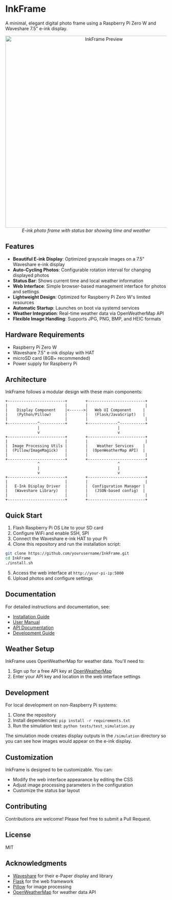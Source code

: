 # InkFrame

A minimal, elegant digital photo frame using a Raspberry Pi Zero W and Waveshare 7.5" e-ink display.

<p align="center">
  <img src="docs/images/preview.png" alt="InkFrame Preview" width="600"><br>
  <em>E-ink photo frame with status bar showing time and weather</em>
</p>

## Features

- **Beautiful E-ink Display**: Optimized grayscale images on a 7.5" Waveshare e-ink display
- **Auto-Cycling Photos**: Configurable rotation interval for changing displayed photos
- **Status Bar**: Shows current time and local weather information
- **Web Interface**: Simple browser-based management interface for photos and settings
- **Lightweight Design**: Optimized for Raspberry Pi Zero W's limited resources
- **Automatic Startup**: Launches on boot via systemd services
- **Weather Integration**: Real-time weather data via OpenWeatherMap API
- **Flexible Image Handling**: Supports JPG, PNG, BMP, and HEIC formats

## Hardware Requirements

- Raspberry Pi Zero W
- Waveshare 7.5" e-ink display with HAT
- microSD card (8GB+ recommended)
- Power supply for Raspberry Pi

## Architecture

InkFrame follows a modular design with these main components:

```
+-------------------------+        +-------------------------+
|                         |        |                         |
|    Display Component    |<------>|   Web UI Component     |
|    (Python/Pillow)      |        |   (Flask/JavaScript)   |
|                         |        |                         |
+-------------^-----------+        +-------------^-----------+
              |                                  |
              v                                  v
+-------------------------+        +-------------------------+
|                         |        |                         |
|  Image Processing Utils |        |    Weather Services    |
|  (Pillow/ImageMagick)   |        |  (OpenWeatherMap API)  |
|                         |        |                         |
+-------------------------+        +-------------------------+
              ^                                  ^
              |                                  |
              v                                  v
+-------------------------+        +-------------------------+
|                         |        |                         |
|   E-Ink Display Driver  |        |  Configuration Manager |
|   (Waveshare Library)   |        |   (JSON-based config)  |
|                         |        |                         |
+-------------------------+        +-------------------------+
```

## Quick Start

1. Flash Raspberry Pi OS Lite to your SD card
2. Configure WiFi and enable SSH, SPI
3. Connect the Waveshare e-ink HAT to your Pi
4. Clone this repository and run the installation script:

```bash
git clone https://github.com/yourusername/InkFrame.git
cd InkFrame
./install.sh
```

5. Access the web interface at `http://your-pi-ip:5000`
6. Upload photos and configure settings

## Documentation

For detailed instructions and documentation, see:

- [Installation Guide](docs/installation.md)
- [User Manual](docs/user_manual.md)
- [API Documentation](docs/api.md)
- [Development Guide](docs/development.md)

## Weather Setup

InkFrame uses OpenWeatherMap for weather data. You'll need to:

1. Sign up for a free API key at [OpenWeatherMap](https://openweathermap.org/api)
2. Enter your API key and location in the web interface settings

## Development

For local development on non-Raspberry Pi systems:

1. Clone the repository
2. Install dependencies: `pip install -r requirements.txt`
3. Run the simulation test: `python tests/test_simulation.py`

The simulation mode creates display outputs in the `/simulation` directory so you can see how images would appear on the e-ink display.

## Customization

InkFrame is designed to be customizable. You can:

- Modify the web interface appearance by editing the CSS
- Adjust image processing parameters in the configuration
- Customize the status bar layout

## Contributing

Contributions are welcome! Please feel free to submit a Pull Request.

## License

MIT

## Acknowledgments

- [Waveshare](https://www.waveshare.com/) for their e-Paper display and library
- [Flask](https://flask.palletsprojects.com/) for the web framework
- [Pillow](https://python-pillow.org/) for image processing
- [OpenWeatherMap](https://openweathermap.org/) for weather data API